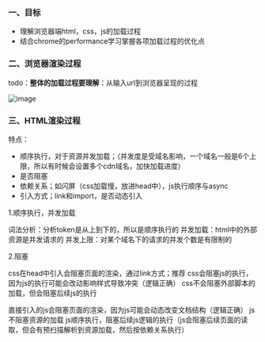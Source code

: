 ### 一、目标
- 理解浏览器端html，css，js的加载过程
- 结合chrome的performance学习掌握各项加载过程的优化点

### 二、浏览器渲染过程

todo：**整体的加载过程要理解**：从输入url到浏览器呈现的过程

![image](https://user-images.githubusercontent.com/53267289/136891327-1273a736-78fa-4295-be9a-941dcd151832.png)

### 三、HTML渲染过程

特点：
- 顺序执行，对于资源并发加载；（并发度是受域名影响，一个域名一般是6个上限，所以有时候会设置多个cdn域名，加快加载进度）
- 是否阻塞
- 依赖关系；如闪屏（css加载慢，放进head中），js执行顺序与async
- 引入方式；link和import，是否动态引入


1.顺序执行，并发加载

词法分析：分析token是从上到下的，所以是顺序执行的
并发加载：html中的外部资源是并发请求的
并发上限：对某个域名下的请求的并发个数是有限制的

2.阻塞

css在head中引入会阻塞页面的渲染，通过link方式；推荐
css会阻塞js的执行，因为js的执行可能会改动影响样式导致冲突（逻辑正确）
css不会阻塞外部脚本的加载，但会阻塞后续js的执行

直接引入的js会阻塞页面的渲染，因为js可能会动态改变文档结构（逻辑正确）
js不阻塞资源的加载
js顺序执行，阻塞后续js逻辑的执行（js会阻塞后续页面的读取，但会有预扫描解析到资源加载，然后按依赖关系执行）

